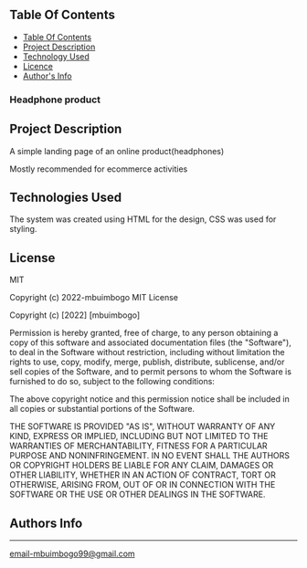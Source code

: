 ## Table Of Contents


- [Table Of Contents](#table-of-contents)
- [Project Description](#project-description)
- [Technology Used](#technology-used)
- [Licence](#licence)
- [Author's Info](#author's-info)
### Headphone product

## Project Description
A simple landing page of an online product(headphones)

Mostly recommended for ecommerce activities

## Technologies Used
The system was created using HTML for the design, CSS was used for styling.

## License
MIT

Copyright (c) 2022-mbuimbogo 
MIT License

Copyright (c) [2022] [mbuimbogo]

Permission is hereby granted, free of charge, to any person obtaining a copy of this software and associated documentation files (the "Software"), to deal in the Software without restriction, including without limitation the rights to use, copy, modify, merge, publish, distribute, sublicense, and/or sell copies of the Software, and to permit persons to whom the Software is furnished to do so, subject to the following conditions:

The above copyright notice and this permission notice shall be included in all copies or substantial portions of the Software.

THE SOFTWARE IS PROVIDED "AS IS", WITHOUT WARRANTY OF ANY KIND, EXPRESS OR IMPLIED, INCLUDING BUT NOT LIMITED TO THE WARRANTIES OF MERCHANTABILITY, FITNESS FOR A PARTICULAR PURPOSE AND NONINFRINGEMENT. IN NO EVENT SHALL THE AUTHORS OR COPYRIGHT HOLDERS BE LIABLE FOR ANY CLAIM, DAMAGES OR OTHER LIABILITY, WHETHER IN AN ACTION OF CONTRACT, TORT OR OTHERWISE, ARISING FROM, OUT OF OR IN CONNECTION WITH THE SOFTWARE OR THE USE OR OTHER DEALINGS IN THE SOFTWARE.
## Authors Info
___
email-mbuimbogo99@gmail.com
